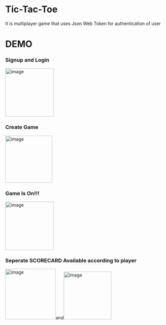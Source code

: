 # Tic-Tac-Toe
It is multiplayer game that uses Json Web Token for authentication of user



# DEMO


<h3>Signup and Login</h3>
<img width="152" alt="image" src="https://user-images.githubusercontent.com/103405266/209185206-fac017ff-9464-4ed4-b52b-15b00a4db5f2.png">



<h3>Create Game</h3>
<img width="148" alt="image" src="https://user-images.githubusercontent.com/103405266/209180338-01af60b1-1bf7-4827-891c-6619d22be812.png">

<h3>Game Is On!!!</h3>

<img width="152" alt="image" src="https://user-images.githubusercontent.com/103405266/209181325-27810a28-a70e-4308-8611-c45914ba1670.png">


<h3>Seperate SCORECARD Available according to player </h3>
<img width="159" alt="image" src="https://user-images.githubusercontent.com/103405266/209180932-af002c43-0982-412e-9a31-f4ee6a86ed81.png">and<img width="150" alt="image" src="https://user-images.githubusercontent.com/103405266/209180977-d25d674c-8c51-4d86-b733-bb91a26f3391.png">
